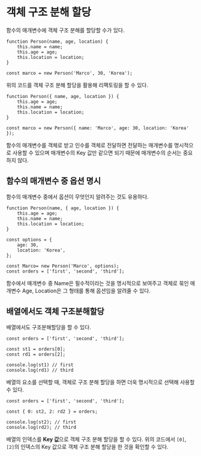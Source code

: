 # 객체 구조 분해 할당
함수의 매개변수에 객체 구조 분해를 할당할 수가 있다.   

```
function Person(name, age, location) {
    this.name = name;
    this.age = age;
    this.location = location;
}

const marco = new Person('Marco', 30, 'Korea');
```

위의 코드를 객체 구조 분해 할당을 활용해 리팩토링을 할 수 있다.   

```
function Person({ name, age, location }) {
    this.age = age;
    this.name = name;
    this.location = location;
}

const marco = new Person({ name: 'Marco', age: 30, location: 'Korea' });
```

함수의 매개변수를 객체로 받고 인수를 객체로 전달하면 전달하는 매개변수를 명시적으로 사용할 수 있으며 매개변수의 Key 값만 같으면 되기 때문에 매개변수의 순서는 중요하지 않다.   

## 함수의 매개변수 중 옵션 명시
함수의 매개변수 중에서 옵션이 무엇인지 알려주는 것도 유용하다.   

```
function Person(name, { age, location }) {
    this.age = age;
    this.name = name;
    this.location = location;
}

const options = {
    age: 30,
    location: 'Korea',
};

const Marco= new Person('Marco', options);
const orders = ['first', 'second', 'third'];
```

함수에서 매개변수 중 Name은 필수적이라는 것을 명시적으로 보여주고 객체로 묶인 매개변수 Age, Location은 그 형태를 통해 옵션임을 알려줄 수 있다.   

## 배열에서도 객체 구조분해할당
배열에서도 구조분해할당을 할 수 있다.   

```
const orders = ['first', 'second', 'third'];

const st1 = orders[0];
const rd1 = orders[2];

console.log(st1) // first
console.log(rd1) // third
```

배열의 요소를 선택할 때, 객체로 구조 분해 할당을 하면 더욱 명시적으로 선택해 사용할 수 있다.   

```
const orders = ['first', 'second', 'third'];

const { 0: st2, 2: rd2 } = orders;

console.log(st2); // first
console.log(rd2); // third
```

배열의 인덱스를 <b>Key 값</b>으로 객체 구조 분해 할당을 할 수 있다. 위의 코드에서 ```[0]```, ```[2]```의 인덱스의 Key 값으로 객체 구조 분해 할당을 한 것을 확인할 수 있다.   